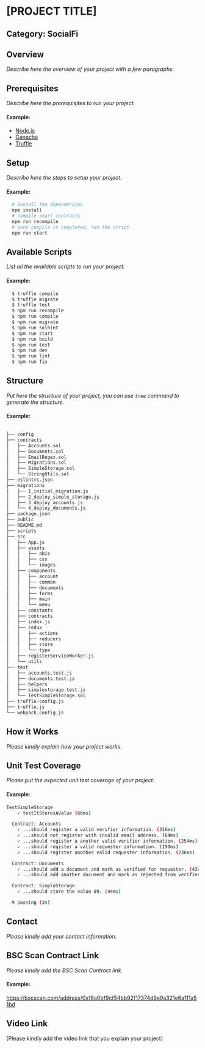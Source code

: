 
# [PROJECT TITLE]

## Category: SocialFi

## Overview

_Describe here the overview of your project with a few paragraphs._

## Prerequisites

_Describe here the prerequisites to run your project._

#### Example:
- [Node.js](https://nodejs.org/en/)
- [Ganache](https://truffleframework.com/ganache)
- [Truffle](https://truffleframework.com/truffle)

## Setup

_Describe here the steps to setup your project_.

#### Example:
```sh
  # install the dependencies
  npm install
  # compile smart contracts
  npm run recompile
  # once compile is completed, run the script
  npm run start
```

## Available Scripts

_List all the available scripts to run your project._

#### Example:
```sh
  $ truffle compile
  $ truffle migrate
  $ truffle test
  $ npm run recompile
  $ npm run compile
  $ npm run migrate
  $ npm run solhint
  $ npm run start
  $ npm run build
  $ npm run test
  $ npm run dev
  $ npm run lint
  $ npm run fix
```

## Structure

_Put here the structure of your project, you can use `tree` command to generate the structure._

#### Example:
```sh

├── config
├── contracts
│   ├── Accounts.sol
│   ├── Documents.sol
│   ├── EmailRegex.sol
│   ├── Migrations.sol
│   ├── SimpleStorage.sol
│   └── StringUtils.sol
├── eslintrc.json
├── migrations
│   ├── 1_initial_migration.js
│   ├── 2_deploy_simple_storage.js
│   ├── 3_deploy_accounts.js
│   └── 4_deploy_documents.js
├── package.json
├── public
├── README.md
├── scripts
├── src
│   ├── App.js
│   ├── assets
│   │   ├── abis
│   │   ├── css
│   │   └── images
│   ├── components
│   │   ├── account
│   │   ├── common
│   │   ├── documents
│   │   ├── forms
│   │   ├── main
│   │   └── menu
│   ├── constants
│   ├── contracts
│   ├── index.js
│   ├── redux
│   │   ├── actions
│   │   ├── reducers
│   │   ├── store
│   │   └── type
│   ├── registerServiceWorker.js
│   └── utils
├── test
│   ├── accounts.test.js
│   ├── documents.test.js
│   ├── helpers
│   ├── simplestorage.test.js
│   └── TestSimpleStorage.sol
├── truffle-config.js
├── truffle.js
└── webpack.config.js
```

## How it Works

_Please kindly explain how your project works_.

## Unit Test Coverage

_Please put the expected unit test coverage of your project._

#### Example:
```sh
TestSimpleStorage
    ✓ testItStoresAValue (66ms)

  Contract: Accounts
    ✓ ...should register a valid verifier information. (316ms)
    ✓ ...should not register with invalid email address. (64ms)
    ✓ ...should register a another valid verifier information. (254ms)
    ✓ ...should register a valid requester information. (190ms)
    ✓ ...should register another valid requester information. (236ms)

  Contract: Documents
    ✓ ...should add a document and mark as verified for requester. (439ms)
    ✓ ...should add another document and mark as rejected from verifier. (444ms)

  Contract: SimpleStorage
    ✓ ...should store the value 89. (44ms)

  9 passing (3s)
```

## Contact

_Please kindly add your contact information._

## BSC Scan Contract Link

_Please kindly add the BSC Scan Contract link._

#### Example:
https://bscscan.com/address/0xf8a0bf9cf54bb92f17374d9e9a321e6a111a51bd

## Video Link

[Please kindly add the video link that you explain your project]